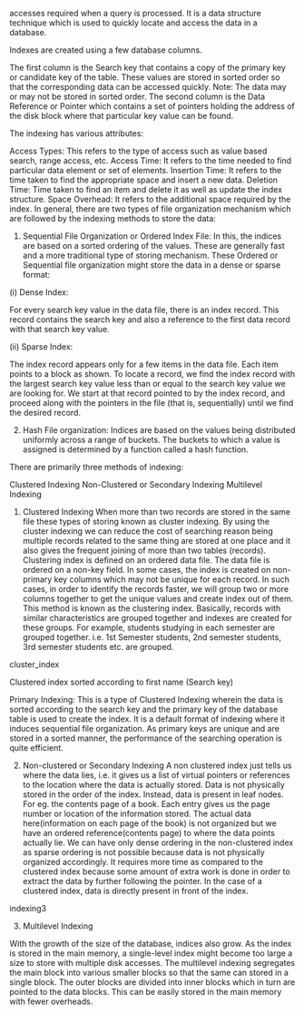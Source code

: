 accesses required when a query is processed. It is a data structure technique which is used to quickly locate and access the data in a database. 

Indexes are created using a few database columns. 

The first column is the Search key that contains a copy of the primary key or candidate key of the table. These values are stored in sorted order so that the corresponding data can be accessed quickly. 
Note: The data may or may not be stored in sorted order.
The second column is the Data Reference or Pointer which contains a set of pointers holding the address of the disk block where that particular key value can be found.


The indexing has various attributes:  

Access Types: This refers to the type of access such as value based search, range access, etc.
Access Time: It refers to the time needed to find particular data element or set of elements.
Insertion Time: It refers to the time taken to find the appropriate space and insert a new data.
Deletion Time: Time taken to find an item and delete it as well as update the index structure.
Space Overhead: It refers to the additional space required by the index.
In general, there are two types of file organization mechanism which are followed by the indexing methods to store the data:  

1. Sequential File Organization or Ordered Index File: In this, the indices are based on a sorted ordering of the values. These are generally fast and a more traditional type of storing mechanism. These Ordered or Sequential file organization might store the data in a dense or sparse format: 

(i) Dense Index: 

For every search key value in the data file, there is an index record.
This record contains the search key and also a reference to the first data record with that search key value.


(ii) Sparse Index: 

The index record appears only for a few items in the data file. Each item points to a block as shown.
To locate a record, we find the index record with the largest search key value less than or equal to the search key value we are looking for.
We start at that record pointed to by the index record, and proceed along with the pointers in the file (that is, sequentially) until we find the desired record.


2. Hash File organization: Indices are based on the values being distributed uniformly across a range of buckets. The buckets to which a value is assigned is determined by a function called a hash function.

There are primarily three methods of indexing:  

Clustered Indexing
Non-Clustered or Secondary Indexing
Multilevel Indexing
1. Clustered Indexing 
When more than two records are stored in the same file these types of storing known as cluster indexing. By using the cluster indexing we can reduce the cost of searching reason being multiple records related to the same thing are stored at one place and it also gives the frequent joining of more than two tables (records). 
Clustering index is defined on an ordered data file. The data file is ordered on a non-key field. In some cases, the index is created on non-primary key columns which may not be unique for each record. In such cases, in order to identify the records faster, we will group two or more columns together to get the unique values and create index out of them. This method is known as the clustering index. Basically, records with similar characteristics are grouped together and indexes are created for these groups. 
For example, students studying in each semester are grouped together. i.e. 1st Semester students, 2nd semester students, 3rd semester students etc. are grouped. 

cluster_index

Clustered index sorted according to first name (Search key) 

Primary Indexing: 
This is a type of Clustered Indexing wherein the data is sorted according to the search key and the primary key of the database table is used to create the index. It is a default format of indexing where it induces sequential file organization. As primary keys are unique and are stored in a sorted manner, the performance of the searching operation is quite efficient. 

2. Non-clustered or Secondary Indexing 
A non clustered index just tells us where the data lies, i.e. it gives us a list of virtual pointers or references to the location where the data is actually stored. Data is not physically stored in the order of the index. Instead, data is present in leaf nodes. For eg. the contents page of a book. Each entry gives us the page number or location of the information stored. The actual data here(information on each page of the book) is not organized but we have an ordered reference(contents page) to where the data points actually lie. We can have only dense ordering in the non-clustered index as sparse ordering is not possible because data is not physically organized accordingly. 
It requires more time as compared to the clustered index because some amount of extra work is done in order to extract the data by further following the pointer. In the case of a clustered index, data is directly present in front of the index. 

indexing3

3. Multilevel Indexing 

With the growth of the size of the database, indices also grow. As the index is stored in the main memory, a single-level index might become too large a size to store with multiple disk accesses. The multilevel indexing segregates the main block into various smaller blocks so that the same can stored in a single block. The outer blocks are divided into inner blocks which in turn are pointed to the data blocks. This can be easily stored in the main memory with fewer overheads. 

